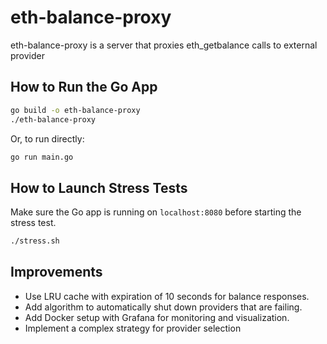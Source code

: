 # eth-balance-proxy

eth-balance-proxy is a server that proxies eth_getbalance calls to external provider

## How to Run the Go App

```sh
go build -o eth-balance-proxy
./eth-balance-proxy
```

Or, to run directly:

```sh
go run main.go
```

## How to Launch Stress Tests

Make sure the Go app is running on `localhost:8080` before starting the stress test.

```sh
./stress.sh
```

## Improvements

- Use LRU cache with expiration of 10 seconds for balance responses.
- Add algorithm to automatically shut down providers that are failing.
- Add Docker setup with Grafana for monitoring and visualization.
- Implement a complex strategy for provider selection
